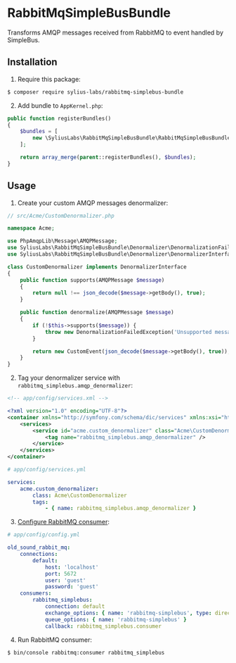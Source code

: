 RabbitMqSimpleBusBundle
=======================

Transforms AMQP messages received from RabbitMQ to event handled by SimpleBus.
 
Installation
------------

1. Require this package:

```bash
$ composer require sylius-labs/rabbitmq-simplebus-bundle
```

2. Add bundle to `AppKernel.php`:

```php
public function registerBundles()
{
    $bundles = [
        new \SyliusLabs\RabbitMqSimpleBusBundle\RabbitMqSimpleBusBundle(),
    ];

    return array_merge(parent::registerBundles(), $bundles);
}
```

Usage
-----

1. Create your custom AMQP messages denormalizer:

```php
// src/Acme/CustomDenormalizer.php

namespace Acme;

use PhpAmqpLib\Message\AMQPMessage;
use SyliusLabs\RabbitMqSimpleBusBundle\Denormalizer\DenormalizationFailedException;
use SyliusLabs\RabbitMqSimpleBusBundle\Denormalizer\DenormalizerInterface;

class CustomDenormalizer implements DenormalizerInterface
{
    public function supports(AMQPMessage $message)
    {
        return null !== json_decode($message->getBody(), true);
    }

    public function denormalize(AMQPMessage $message)
    {
        if (!$this->supports($message)) {
            throw new DenormalizationFailedException('Unsupported message!');
        }

        return new CustomEvent(json_decode($message->getBody(), true));
    }
}
```

2. Tag your denormalizer service with `rabbitmq_simplebus.amqp_denormalizer`:

```xml
<!-- app/config/services.xml -->

<?xml version="1.0" encoding="UTF-8"?>
<container xmlns="http://symfony.com/schema/dic/services" xmlns:xsi="http://www.w3.org/2001/XMLSchema-instance" xsi:schemaLocation="http://symfony.com/schema/dic/services http://symfony.com/schema/dic/services/services-1.0.xsd">
    <services>
        <service id="acme.custom_denormalizer" class="Acme\CustomDenormalizer">
            <tag name="rabbitmq_simplebus.amqp_denormalizer" />
        </service>
    </services>
</container>
```

```yaml
# app/config/services.yml

services:
    acme.custom_denormalizer:
        class: Acme\CustomDenormalizer
        tags:
            - { name: rabbitmq_simplebus.amqp_denormalizer }
```

3. [Configure RabbitMQ consumer](https://github.com/php-amqplib/RabbitMqBundle#usage):

```yaml
# app/config/config.yml

old_sound_rabbit_mq:
    connections:
        default:
            host: 'localhost'
            port: 5672
            user: 'guest'
            password: 'guest'
    consumers:
        rabbitmq_simplebus:
            connection: default
            exchange_options: { name: 'rabbitmq-simplebus', type: direct }
            queue_options: { name: 'rabbitmq-simplebus' }
            callback: rabbitmq_simplebus.consumer
```

4. Run RabbitMQ consumer:

```bash
$ bin/console rabbitmq:consumer rabbitmq_simplebus
```

